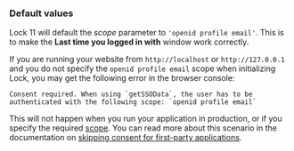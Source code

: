 ### Default values

Lock 11 will default the <dfn data-key="scope">scope</dfn> parameter to `'openid profile email'`. This is to make the **Last time you logged in with** window work correctly.

If you are running your website from `http://localhost` or `http://127.0.0.1` and you do not specify the `openid profile email` scope when initializing Lock, you may get the following error in the browser console:

```text
Consent required. When using `getSSOData`, the user has to be authenticated with the following scope: `openid profile email`
```

This will not happen when you run your application in production, or if you specify the required [scope](/scopes). You can read more about this scenario in the documentation on [skipping consent for first-party applications](/api-auth/user-consent#skipping-consent-for-first-party-applications).
